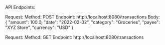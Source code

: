 API Endpoints:

Request: 
  Method: POST 
  Endpoint: http://localhost:8080/transactions 
  Body: { "amount": 100.0, "date": "2022-02-02", "category": "Groceries", "payee": "XYZ Store", "currency": "USD" }

Request: 
  Method: GET 
  Endpoint: http://localhost:8080/transactions
